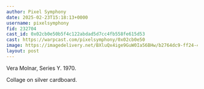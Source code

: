 ```yaml
---
author: Pixel Symphony
date: 2025-02-23T15:18:13+0000
username: pixelsymphony
fid: 232704
cast_id: 0x02cb0e50b5f4c122abdad5d7cc4fb558fe615d53
cast: https://warpcast.com/pixelsymphony/0x02cb0e50
image: https://imagedelivery.net/BXluQx4ige9GuW0Ia56BHw/b2764dc9-ff24-495c-2eb6-6e35c98fa900/original
layout: post
---
```

Vera Molnar, Series Y. 1970.   
  
Collage on silver cardboard.  

<img src='https://imagedelivery.net/BXluQx4ige9GuW0Ia56BHw/b2764dc9-ff24-495c-2eb6-6e35c98fa900/original' alt='' referrerpolicy='no-referrer'/>